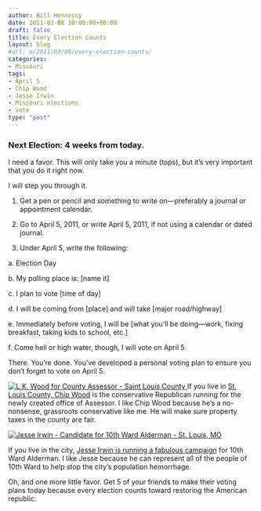 ```yaml
---
author: Bill Hennessy
date: 2011-03-08 10:00:00+00:00
draft: false
title: Every Election Counts
layout: blog
#url: e/2011/03/08/every-election-counts/
categories:
- Missouri
tags:
- April 5
- Chip Wood
- Jesse Irwin
- Missouri elections
- vote
type: "post"
---
```


### Next Election: 4 weeks from today. 

 

 

I need a favor. This will only take you a minute (tops), but it’s very important that you do it right now.

 

I will step you through it. 

 

1. Get a pen or pencil and something to write on—preferably a journal or appointment calendar.

 

2. Go to April 5, 2011, or write April 5, 2011, if not using a calendar or dated journal.

 

3. Under April 5, write the following:

 

a. Election Day

 

b. My polling place is: [name it]

 

c. I plan to vote [time of day]

 

d. I will be coming from [place] and will take [major road/highway]

 

e. Immediately before voting, I will be [what you’ll be doing—work, fixing breakfast, taking kids to school, etc.]

 

f. Come hell or high water, though, I will vote on April 5

 

There. You’re done. You’ve developed a personal voting plan to ensure you don’t forget to vote on April 5.

 

 

[![L.K. Wood for County Assessor - Saint Louis County](https://hennessysview.com/wp-content/uploads/2011/03/L.K.-Wood-for-County-Assessor-Saint-Louis-County_thumb.png)
](https://hennessysview.com/wp-content/uploads/2011/03/L.K.-Wood-for-County-Assessor-Saint-Louis-County.png)If you live in [St. Louis County, Chip Wood](https://www.chipwoodforassessor.com/index1.html) is the conservative Republican running for the newly created office of Assessor. I like Chip Wood because he’s a no-nonsense, grassroots conservative like me. He will make sure property taxes in the county are fair. 

 

[![Jesse Irwin - Candidate for 10th Ward Alderman - St. Louis, MO](https://hennessysview.com/wp-content/uploads/2011/03/Jesse-Irwin-Candidate-for-10th-Ward-Alderman-St.-Louis-MO_thumb.png)
](https://hennessysview.com/wp-content/uploads/2011/03/Jesse-Irwin-Candidate-for-10th-Ward-Alderman-St.-Louis-MO.png)

 

If you live in the city, [Jesse Irwin is running a fabulous campaign](https://www.irwinforalderman.com/) for 10th Ward Alderman. I like Jesse because he can represent all of the people of 10th Ward to help stop the city’s population hemorrhage.

 

 

 

Oh, and one more little favor. Get 5 of your friends to make their voting plans today because every election counts toward restoring the American republic. 
